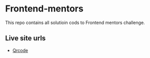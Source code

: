 # Frontend-mentors
This repo contains all solutioin cods to Frontend mentors challenge.

## Live site urls
- [Qrcode](https://qrcode-t71i8yzmm-ajay-droid-cmd.vercel.app/)
